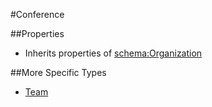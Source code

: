 #Conference

##Properties
* Inherits properties of [schema:Organization](http://schema.org/Organization)

##More Specific Types
* [Team](Team.md)